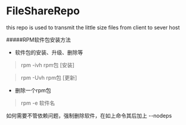 FileShareRepo
=============

this repo is used to transmit the little size files from client to sever host

#####RPM软件包安装方法
+ 软件包的安装、升级、删除等
> rpm -ivh rpm包 [安装]

> rpm -Uvh rpm包 [更新]

+ 删除一个rpm包
> rpm -e 软件名

如何需要不管依赖问题，强制删除软件，在如上命令其后加上 --nodeps


